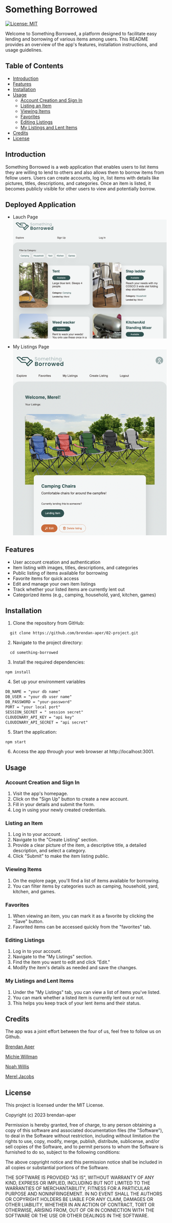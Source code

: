 # Something Borrowed

[![License: MIT](https://img.shields.io/badge/License-MIT-yellow.svg)](https://opensource.org/licenses/MIT)

Welcome to Something Borrowed, a platform designed to facilitate easy lending and borrowing of various items among users. This README provides an overview of the app's features, installation instructions, and usage guidelines.

## Table of Contents

- [Introduction](#Introduction)
- [Features](#Features)
- [Installation](#Installation)
- [Usage](#Usage)
  - [Account Creation and Sign In](#Account)
  - [Listing an Item](#Listing)
  - [Viewing Items](#Viewing)
  - [Favorites](#Favorites)
  - [Editing Listings](#Editing)
  - [My Listings and Lent Items](Mylistings)
- [Credits](#Credits)
- [License](#License)

## Introduction
<a id="Introduction">

Something Borrowed is a web application that enables users to list items they are willing to lend to others and also allows them to borrow items from fellow users. Users can create accounts, log in, list items with details like pictures, titles, descriptions, and categories. Once an item is listed, it becomes publicly visible for other users to view and potentially borrow.

## Deployed Application

- Lauch Page
![alt text](./public/assets/launch.png)

- My Listings Page
![alt text](./public/assets/mylistings.png)

## Features
<a id="Features"></a>

- User account creation and authentication
- Item listing with images, titles, descriptions, and categories
- Public listing of items available for borrowing
- Favorite items for quick access
- Edit and manage your own item listings
- Track whether your listed items are currently lent out
- Categorized items (e.g., camping, household, yard, kitchen, games)

## Installation
<a id="Installation"></a>

1. Clone the repository from GitHub:

```
  git clone https://github.com/brendan-aper/02-project.git
```

2. Navigate to the project directory:

```
  cd something-borrowed
```

3. Install the required dependencies:

```
npm install
```

4. Set up your environment variables

```
DB_NAME = "your db name"
DB_USER = "your db user name"
DB_PASSWORD = "your-password"
PORT = "your local port"
SESSION_SECRET = " session secret"
CLOUDINARY_API_KEY = "api key"
CLOUDINARY_API_SECRET = "api secret"
```

5. Start the application:

```
npm start
```

6. Access the app through your web browser at http://localhost:3001.

## Usage
<a id="Usage"></a>

### Account Creation and Sign In
<a id="Account"></a>

1. Visit the app's homepage.
2. Click on the "Sign Up" button to create a new account.
3. Fill in your details and submit the form.
4. Log in using your newly created credentials.

### Listing an Item
<a id="Listing"></a>

1. Log in to your account.
2. Navigate to the "Create Listing" section.
3. Provide a clear picture of the item, a descriptive title, a detailed description, and select a category.
4. Click "Submit" to make the item listing public.

### Viewing Items
<a id="Viewing"></a>

1. On the explore page, you'll find a list of items available for borrowing.
2. You can filter items by categories such as camping, household, yard, kitchen, and games.

### Favorites
<a id="Favorites"></a>

1. When viewing an item, you can mark it as a favorite by clicking the "Save" button.
2. Favorited items can be accessed quickly from the "favorites" tab.

### Editing Listings
<a id="Editing"></a>

1. Log in to your account.
2. Navigate to the "My Listings" section.
3. Find the item you want to edit and click "Edit."
4. Modify the item's details as needed and save the changes.

### My Listings and Lent Items
<a id="Mylistings"></a>

1. Under the "My Listings" tab, you can view a list of items you've listed.
2. You can mark whether a listed item is currently lent out or not.
3. This helps you keep track of your lent items and their status.

## Credits
<a id="Credits"></a>

The app was a joint effort between the four of us, feel free to follow us on Github.

[Brendan Aper](https://github.com/brendan-aper)

[Michie Willman](https://github.com/michiewillman)

[Noah Willis](https://github.com/willisnoah)

[Merel Jacobs](https://github.com/MerelJac)

## License
<a id="License"></a>

This project is licensed under the MIT License.

Copyright (c) 2023 brendan-aper

Permission is hereby granted, free of charge, to any person obtaining a copy
of this software and associated documentation files (the "Software"), to deal
in the Software without restriction, including without limitation the rights
to use, copy, modify, merge, publish, distribute, sublicense, and/or sell
copies of the Software, and to permit persons to whom the Software is
furnished to do so, subject to the following conditions:

The above copyright notice and this permission notice shall be included in all
copies or substantial portions of the Software.

THE SOFTWARE IS PROVIDED "AS IS", WITHOUT WARRANTY OF ANY KIND, EXPRESS OR
IMPLIED, INCLUDING BUT NOT LIMITED TO THE WARRANTIES OF MERCHANTABILITY,
FITNESS FOR A PARTICULAR PURPOSE AND NONINFRINGEMENT. IN NO EVENT SHALL THE
AUTHORS OR COPYRIGHT HOLDERS BE LIABLE FOR ANY CLAIM, DAMAGES OR OTHER
LIABILITY, WHETHER IN AN ACTION OF CONTRACT, TORT OR OTHERWISE, ARISING FROM,
OUT OF OR IN CONNECTION WITH THE SOFTWARE OR THE USE OR OTHER DEALINGS IN THE
SOFTWARE.
